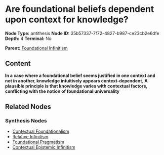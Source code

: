 # Are foundational beliefs dependent upon context for knowledge?

**Node Type:** antithesis
**Node ID:** 35b57337-7f72-4827-b987-ce23cb2e6dfe
**Depth:** 4
**Terminal:** No

**Parent:** [Foundational Infinitism](foundational-infinitism-synthesis-f8fe138c-97b8-4a93-8136-e63639cdc767.md)

## Content

**In a case where a foundational belief seems justified in one context and not in another, knowledge intuitively appears context-dependent**, **A plausible principle is that knowledge varies with contextual factors, conflicting with the notion of foundational universality**

## Related Nodes

### Synthesis Nodes

- [Contextual Foundationalism](contextual-foundationalism-synthesis-7d9271da-b899-4060-81cc-effafadd2863.md)
- [Relative Infinitism](relative-infinitism-synthesis-7b9c488f-8891-455e-a60d-4cfd06c494b1.md)
- [Foundational Pragmatism](foundational-pragmatism-synthesis-1c101177-3d34-47d0-8060-92b4bb8afc61.md)
- [Contextual Epistemic Infinitism](contextual-epistemic-infinitism-synthesis-beed299d-4db3-4132-8f2f-681f434c3339.md)
